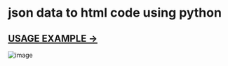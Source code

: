 # json data to html code using python
## [USAGE EXAMPLE →](https://github.com/HSEADC/HOTKEYS/pull/1)

![image](https://github.com/mbozhik/json-html.py/assets/110732144/1faf88ba-a735-4982-a646-52d5a0a33bad)
